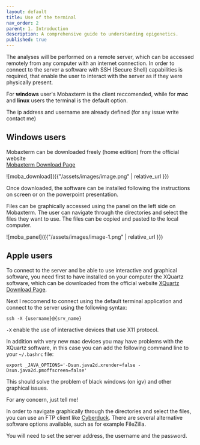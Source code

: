 ```yaml
---
layout: default
title: Use of the terminal
nav_order: 2
parent: 1. Introduction
description: A comprehensive guide to understanding epigenetics.
published: true
---
```


The analyses will be performed on a remote server, which can be accessed remotely from any computer with an internet connection. In order to connect to the server a software with SSH (Secure Shell) capabilities is required, that enable the user to interact with the server as if they were physically present. 

For **windows** user's Mobaxterm is the client reccomended, while for **mac** and **linux** users the terminal is the default option.

The ip address and username are already defined (for any issue write contact me) 

## **Windows users**

Mobaxterm can be downloaded freely (home edition) from the official website  
[Mobaxterm Download Page](https://mobaxterm.mobatek.net/download.html) 

![moba_download]({{"/assets/images/image.png" | relative_url }})


Once downloaded, the software can be installed following the instructions on screen or on the powerpoint presentation. 

Files can be graphically accessed using the panel on the left side on Mobaxterm. The user can navigate through the directories and select the files they want to use. The files can be copied and pasted to the local computer.


![moba_panel]({{"/assets/images/image-1.png" | relative_url }})


## **Apple users**
To connect to the server and be able to use interactive and graphical software, you need first to have installed on your computer the XQuartz software, which can be downloaded from the official website [XQuartz Download Page](https://www.xquartz.org/).

Next I reccomend to connect using the default terminal application and connect to the server using the following syntax:

`ssh -X {username}@{srv_name}`

`-X` enable the use of interactive devices that use X11 protocol. 

In addition with very new mac devices you may have problems with the XQuartz software, in this case you can add the following command line to your `~/.bashrc` file:

`export _JAVA_OPTIONS='-Dsun.java2d.xrender=false -Dsun.java2d.pmoffscreen=false'`

This should solve the problem of black windows (on igv) and other graphical issues.

For any concern, just tell me!

In order to navigate graphically through the directories and select the files, you can use an FTP client like [Cyberduck](https://cyberduck.io/). There are several alternative software options available, such as for example FileZilla.

You will need to set the server address, the username and the password.